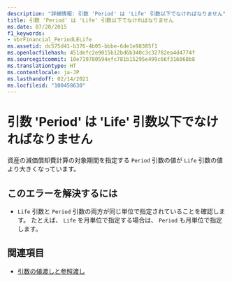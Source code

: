 ```yaml
---
description: "詳細情報: 引数 'Period' は 'Life' 引数以下でなければなりません"
title: 引数 'Period' は 'Life' 引数以下でなければなりません
ms.date: 07/20/2015
f1_keywords:
- vbrFinancial_PeriodLELife
ms.assetid: dc575d41-b376-4b05-bbbe-6de1e98385f1
ms.openlocfilehash: 451defc2e9015b12bd6b340c3c32782ea4d4774f
ms.sourcegitcommit: 10e719780594efc781b15295e499c66f316068b8
ms.translationtype: HT
ms.contentlocale: ja-JP
ms.lasthandoff: 02/14/2021
ms.locfileid: "100458630"
---
```

# <a name="argument-period-must-be-less-than-or-equal-to-argument-life"></a>引数 'Period' は 'Life' 引数以下でなければなりません

資産の減価償却費計算の対象期間を指定する `Period` 引数の値が `Life` 引数の値より大きくなっています。  
  
## <a name="to-correct-this-error"></a>このエラーを解決するには  
  
- `Life` 引数と `Period` 引数の両方が同じ単位で指定されていることを確認します。 たとえば、 `Life` を月単位で指定する場合は、 `Period` も月単位で指定します。  
  
## <a name="see-also"></a>関連項目

- [引数の値渡しと参照渡し](../programming-guide/language-features/procedures/passing-arguments-by-value-and-by-reference.md)

